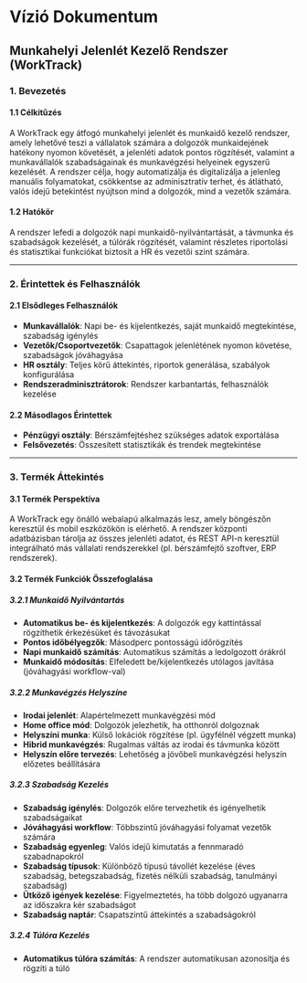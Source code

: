 # Vízió Dokumentum
## Munkahelyi Jelenlét Kezelő Rendszer (WorkTrack)

### 1. Bevezetés

#### 1.1 Célkitűzés
A WorkTrack egy átfogó munkahelyi jelenlét és munkaidő kezelő rendszer, amely lehetővé teszi a vállalatok számára a dolgozók munkaidejének hatékony nyomon követését, a jelenléti adatok pontos rögzítését, valamint a munkavállalók szabadságainak és munkavégzési helyeinek egyszerű kezelését. A rendszer célja, hogy automatizálja és digitalizálja a jelenleg manuális folyamatokat, csökkentse az adminisztratív terhet, és átlátható, valós idejű betekintést nyújtson mind a dolgozók, mind a vezetők számára.

#### 1.2 Hatókör
A rendszer lefedi a dolgozók napi munkaidő-nyilvántartását, a távmunka és szabadságok kezelését, a túlórák rögzítését, valamint részletes riportolási és statisztikai funkciókat biztosít a HR és vezetői szint számára.

---

### 2. Érintettek és Felhasználók

#### 2.1 Elsődleges Felhasználók
- **Munkavállalók**: Napi be- és kijelentkezés, saját munkaidő megtekintése, szabadság igénylés
- **Vezetők/Csoportvezetők**: Csapattagok jelenlétének nyomon követése, szabadságok jóváhagyása
- **HR osztály**: Teljes körű áttekintés, riportok generálása, szabályok konfigurálása
- **Rendszeradminisztrátorok**: Rendszer karbantartás, felhasználók kezelése

#### 2.2 Másodlagos Érintettek
- **Pénzügyi osztály**: Bérszámfejtéshez szükséges adatok exportálása
- **Felsővezetés**: Összesített statisztikák és trendek megtekintése

---

### 3. Termék Áttekintés

#### 3.1 Termék Perspektíva
A WorkTrack egy önálló webalapú alkalmazás lesz, amely böngészőn keresztül és mobil eszközökön is elérhető. A rendszer központi adatbázisban tárolja az összes jelenléti adatot, és REST API-n keresztül integrálható más vállalati rendszerekkel (pl. bérszámfejtő szoftver, ERP rendszerek).

#### 3.2 Termék Funkciók Összefoglalása

##### 3.2.1 Munkaidő Nyilvántartás
- **Automatikus be- és kijelentkezés**: A dolgozók egy kattintással rögzíthetik érkezésüket és távozásukat
- **Pontos időbélyegzők**: Másodperc pontosságú időrögzítés
- **Napi munkaidő számítás**: Automatikus számítás a ledolgozott órákról
- **Munkaidő módosítás**: Elfeledett be/kijelentkezés utólagos javítása (jóváhagyási workflow-val)

##### 3.2.2 Munkavégzés Helyszíne
- **Irodai jelenlét**: Alapértelmezett munkavégzési mód
- **Home office mód**: Dolgozók jelezhetik, ha otthonról dolgoznak
- **Helyszíni munka**: Külső lokációk rögzítése (pl. ügyfélnél végzett munka)
- **Hibrid munkavégzés**: Rugalmas váltás az irodai és távmunka között
- **Helyszín előre tervezés**: Lehetőség a jövőbeli munkavégzési helyszín előzetes beállítására

##### 3.2.3 Szabadság Kezelés
- **Szabadság igénylés**: Dolgozók előre tervezhetik és igényelhetik szabadságaikat
- **Jóváhagyási workflow**: Többszintű jóváhagyási folyamat vezetők számára
- **Szabadság egyenleg**: Valós idejű kimutatás a fennmaradó szabadnapokról
- **Szabadság típusok**: Különböző típusú távollét kezelése (éves szabadság, betegszabadság, fizetés nélküli szabadság, tanulmányi szabadság)
- **Ütköző igények kezelése**: Figyelmeztetés, ha több dolgozó ugyanarra az időszakra kér szabadságot
- **Szabadság naptár**: Csapatszintű áttekintés a szabadságokról

##### 3.2.4 Túlóra Kezelés
- **Automatikus túlóra számítás**: A rendszer automatikusan azonosítja és rögzíti a túló